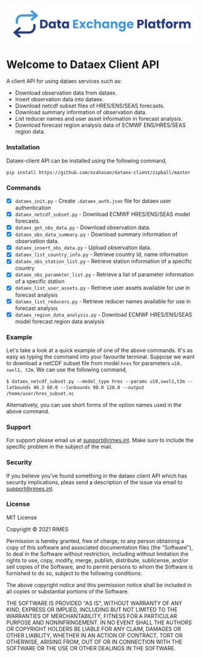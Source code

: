 
<img alt="Dataex" src="img/dataex_logo.svg" width="800px" style="display: block; margin: 0 auto 0 auto">

# Welcome to Dataex Client API 

A client API for using dataex services such as:

- Download observation data from dataex.
- Insert observation data into dataex.
- Download netcdf subset files of HRES/ENS/SEAS forecasts.
- Download summary information of observation data.
- List reducer names and user asset information in forecast analysis.
- Download forecast region analysis data of ECMWF ENS/HRES/SEAS region data.

### Installation

Dataex-client API can be installed using the following command,
```
pip install https://github.com/nzahasan/dataex-client/zipball/master
```

### Commands

* [x] `dataex_init.py` - Create `.dataex_auth.json` file for dataex user authentication
* [x] `dataex_netcdf_subset.py` - Download ECMWF HRES/ENS/SEAS model forecasts.
* [x] `dataex_get_obs_data.py` - Download observation data.
* [x] `dataex_obs_data_summary.py` - Download summary information of observation data.
* [x] `dataex_insert_obs_data.py` - Upload observation data.
* [x] `dataex_list_country_info.py` - Retrieve country Id, name information
* [x] `dataex_obs_station_list.py` - Retrieve station information of a specific country
* [x] `dataex_obs_parameter_list.py` - Retrieve a list of parameter information of a specific station
* [x] `dataex_list_user_assets.py` - Retrieve user assets available for use in forecast analysis
* [x] `dataex_list_reducers.py` - Retrieve reducer names available for use in forecast analysis
* [x] `dataex_region_data_analysis.py` - Download ECMWF HRES/ENS/SEAS model forecast region data analysis 

### Example

Let's take a look at a quick example of one of the above commands. It's as easy as typing the command into your favourite terminal. Suppose we want to download a netCDF subset file from model `hres` for parameters `u10, swvl1, t2m`. We can use the following command, 

```
$ dataex_netcdf_subset.py --model_type hres --params u10,swvl1,t2m --latbounds 40.3 60.0 --lonbounds 90.0 120.0 --output /home/user/hres_subset.nc

``` 
Alternatively, you can use short forms of the option names used in the above command. 

### Support

For support please email us at support@rimes.int. Make sure to include the specific problem in the subject of the mail.

### Security

If you believe you've found something in the dataex client API which has security implications, pleas send a description of the issue via email to support@rimes.int.


### License

MIT License

Copyright © 2021 RIMES

Permission is hereby granted, free of charge, to any person obtaining a copy
of this software and associated documentation files (the "Software"), to deal
in the Software without restriction, including without limitation the rights
to use, copy, modify, merge, publish, distribute, sublicense, and/or sell
copies of the Software, and to permit persons to whom the Software is
furnished to do so, subject to the following conditions:

The above copyright notice and this permission notice shall be included in all
copies or substantial portions of the Software.

THE SOFTWARE IS PROVIDED "AS IS", WITHOUT WARRANTY OF ANY KIND, EXPRESS OR
IMPLIED, INCLUDING BUT NOT LIMITED TO THE WARRANTIES OF MERCHANTABILITY,
FITNESS FOR A PARTICULAR PURPOSE AND NONINFRINGEMENT. IN NO EVENT SHALL THE
AUTHORS OR COPYRIGHT HOLDERS BE LIABLE FOR ANY CLAIM, DAMAGES OR OTHER
LIABILITY, WHETHER IN AN ACTION OF CONTRACT, TORT OR OTHERWISE, ARISING FROM,
OUT OF OR IN CONNECTION WITH THE SOFTWARE OR THE USE OR OTHER DEALINGS IN THE
SOFTWARE.

